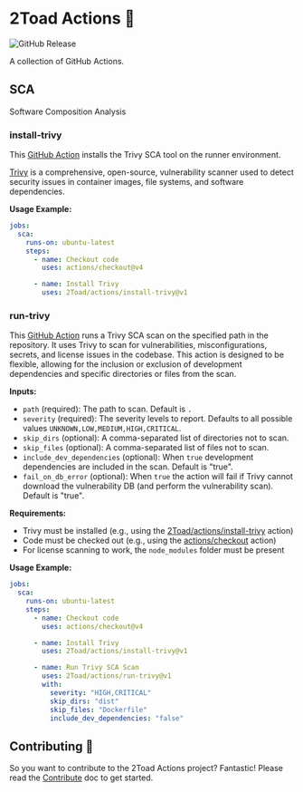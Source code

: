 # 2Toad Actions 🚀

![GitHub Release](https://img.shields.io/github/v/release/2Toad/actions)

A collection of GitHub Actions.

## SCA
Software Composition Analysis

### install-trivy

This [GitHub Action](./install-trivy/action.yml) installs the Trivy SCA tool on the runner environment.

[Trivy](https://github.com/aquasecurity/trivy) is a comprehensive, open-source, vulnerability scanner used to detect security issues in container images, file systems, and software dependencies.

**Usage Example:**

```yaml
jobs:
  sca:
    runs-on: ubuntu-latest
    steps:
      - name: Checkout code
        uses: actions/checkout@v4

      - name: Install Trivy
        uses: 2Toad/actions/install-trivy@v1
```

### run-trivy

This [GitHub Action](./run-trivy/action.yml) runs a Trivy SCA scan on the specified path in the repository. It uses Trivy to scan for vulnerabilities, misconfigurations, secrets, and license issues in the codebase. This action is designed to be flexible, allowing for the inclusion or exclusion of development dependencies and specific directories or files from the scan.

**Inputs:**

- `path` (required): The path to scan. Default is `.`
- `severity` (required): The severity levels to report. Defaults to all possible values `UNKNOWN,LOW,MEDIUM,HIGH,CRITICAL`.
- `skip_dirs` (optional): A comma-separated list of directories not to scan.
- `skip_files` (optional): A comma-separated list of files not to scan.
- `include_dev_dependencies` (optional): When `true` development dependencies are included in the scan. Default is "true".
- `fail_on_db_error` (optional): When `true` the action will fail if Trivy cannot download the vulnerability DB (and perform the vulnerability scan). Default is "true".

**Requirements:**

- Trivy must be installed (e.g., using the [2Toad/actions/install-trivy](#install-trivy) action)
- Code must be checked out (e.g., using the [actions/checkout](https://github.com/actions/checkout) action)
- For license scanning to work, the `node_modules` folder must be present

**Usage Example:**

```yaml
jobs:
  sca:
    runs-on: ubuntu-latest
    steps:
      - name: Checkout code
        uses: actions/checkout@v4

      - name: Install Trivy
        uses: 2Toad/actions/install-trivy@v1

      - name: Run Trivy SCA Scan
        uses: 2Toad/actions/run-trivy@v1
        with:
          severity: "HIGH,CRITICAL"
          skip_dirs: "dist"
          skip_files: "Dockerfile"
          include_dev_dependencies: "false"
```

## Contributing 🤝

So you want to contribute to the 2Toad Actions project? Fantastic! Please read the [Contribute](./contribute.md) doc to get started.
